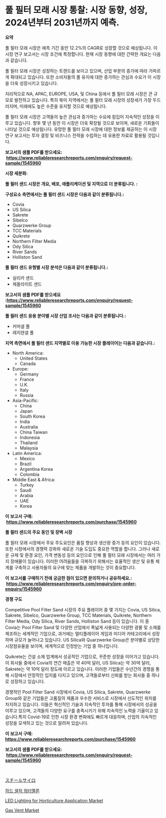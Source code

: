 <p><h1>풀 필터 모래 시장 통찰: 시장 동향, 성장, 2024년부터 2031년까지 예측.</h1></p><p><strong>요약</strong></p>
<p><p>풀 필터 모래 시장은 예측 기간 동안 12.2%의 CAGR로 성장할 것으로 예상됩니다. 이 시장 연구 보고서는 시장 조건에 특정합니다. 현재 시장 동향에 대한 간략한 개요는 다음과 같습니다.</p><p>풀 필터 모래 시장은 성장하는 트렌드를 보이고 있으며, 산업 부문의 증가에 따라 가파르게 확대되고 있습니다. 또한 소비자들의 풀 유지에 대한 증가하는 관심과 수요가 이 시장을 더욱 성장시키고 있습니다.</p><p>지리적으로 NA, APAC, EUROPE, USA, 및 China 등에서 풀 필터 모래 시장은 큰 규모로 발전하고 있습니다. 특히 북미 지역에서는 풀 필터 모래 시장의 성장세가 가장 두드러지며, 미래에도 높은 수준을 유지할 것으로 예상됩니다.</p><p>풀 필터 모래 시장은 고객들의 높은 관심과 증가하는 수요에 힘입어 지속적인 성장을 이루고 있습니다. 향후 몇 년 동안 이 시장은 더욱 확장될 것으로 보이며, 새로운 기회들이 나타날 것으로 예상됩니다. 유망한 풀 필터 모래 시장에 대한 정보를 제공하는 이 시장 연구 보고서는 투자 결정 및 비즈니스 전략을 수립하는 데 유용한 자료로 활용될 것입니다.</p></p>
<p><strong>보고서의 샘플 PDF를 받으세요: &nbsp;<a href="https://www.reliableresearchreports.com/enquiry/request-sample/1545960">https://www.reliableresearchreports.com/enquiry/request-sample/1545960</a></strong></p>
<p><strong>시장 세분화:</strong></p>
<p><strong> 풀 필터 샌드 시장은 개요, 배포, 애플리케이션 및 지역으로 더 분류됩니다. :</strong></p>
<p><strong>구성요소 측면에서는 풀 필터 샌드 시장은 다음과 같이 분류됩니다.:</strong></p>
<p><ul><li>Covia</li><li>US Silica</li><li>Sakrete</li><li>Sibelco</li><li>Quarzwerke Group</li><li>TCC Materials</li><li>Quikrete</li><li>Northern Filter Media</li><li>Ody Silica</li><li>River Sands</li><li>Holliston Sand</li></ul></p>
<p><strong> 풀 필터 샌드 유형별 시장 분석은 다음과 같이 분류됩니다.:</strong></p>
<p><ul><li>실리카 샌드</li><li>제올라이트 샌드</li></ul></p>
<p><strong>보고서의 샘플 PDF를 받으세요 :<a href="https://www.reliableresearchreports.com/enquiry/request-sample/1545960">https://www.reliableresearchreports.com/enquiry/request-sample/1545960</a></strong></p>
<p><strong> 풀 필터 샌드 응용 분야별 시장 산업 조사는 다음과 같이 분류됩니다.:</strong></p>
<p><ul><li>커머셜 풀</li><li>레지덴셜 풀</li></ul></p>
<p><strong>지역 측면에서 풀 필터 샌드 지역별로 이용 가능한 시장 플레이어는 다음과 같습니다.:</strong></p>
<p><ul>
    <li>
        North America:
        <ul>
            <li>United States</li>
            <li>Canada</li>
        </ul>
    </li>
    <li>
        Europe:
        <ul>
            <li>Germany</li>
            <li>France</li>
            <li>U.K.</li>
            <li>Italy</li>
            <li>Russia</li>
        </ul>
    </li>
    <li>
        Asia-Pacific:
        <ul>
            <li>China</li>
            <li>Japan</li>
            <li>South Korea</li>
            <li>India</li>
            <li>Australia</li>
            <li>China Taiwan</li>
            <li>Indonesia</li>
            <li>Thailand</li>
            <li>Malaysia</li>
        </ul>
    </li>
    <li>
        Latin America:
        <ul>
            <li>Mexico</li>
            <li>Brazil</li>
            <li>Argentina Korea</li>
            <li>Colombia</li>
        </ul>
    </li>
    <li>
        Middle East & Africa:
        <ul>
            <li>Turkey</li>
            <li>Saudi</li>
            <li>Arabia</li>
            <li>UAE</li>
            <li>Korea</li>
        </ul>
    </li>
    </ul></p>
<p><strong>이 보고서 구매: &nbsp;<a href="https://www.reliableresearchreports.com/purchase/1545960">https://www.reliableresearchreports.com/purchase/1545960</a></strong></p>
<p><strong>풀 필터 샌드의 주요 동인 및 장벽 시장</strong></p>
<p><p>풀 필터 모래 시장에서 주요 주도요인은 품질 향상과 생산량 증가 등의 요인이 있습니다. 또한 시장에서의 경쟁력 강화와 새로운 기술 도입도 중요한 역할을 합니다. 그러나 새로운 규제 및 환경 요인, 가격 변동성 등의 요인으로 인해 풀 필터 모래 시장에서는 여러 가지 장애물이 있습니다. 이러한 어려움들을 극복하기 위해서는 효율적인 생산 및 유통 체계를 구축하고 사용자들의 요구에 맞는 제품을 개발하는 것이 중요합니다.</p></p>
<p><strong>이 보고서를 구매하기 전에 궁금한 점이 있으면 문의하거나 공유하세요.: &nbsp;<a href="https://www.reliableresearchreports.com/enquiry/pre-order-enquiry/1545960">https://www.reliableresearchreports.com/enquiry/pre-order-enquiry/1545960</a></strong></p>
<p><strong>경쟁 구도</strong></p>
<p><p>Competitive Pool Filter Sand 시장의 주요 플레이어 중 몇 가지는 Covia, US Silica, Sakrete, Sibelco, Quarzwerke Group, TCC Materials, Quikrete, Northern Filter Media, Ody Silica, River Sands, Holliston Sand 등이 있습니다. 이 중 Covia는 Pool Filter Sand 및 다양한 산업에서 폭넓게 사용되는 다양한 광물 및 소재를 제조하는 세계적인 기업으로, 과거에는 멀티플레이어 게임과 미디어 카테고리에서 성장하며 규모가 늘어나고 있습니다. US Silica와 Quarzwerke Group은 분야별로 상당한 시장점유율을 보이며, 세계적으로 인정받는 기업 중 하나입니다.</p><p>Quikrete는 건설 소재 업계에서 성공적인 기업으로, 꾸준한 성장을 이어가고 있습니다. 이 회사들 중에서 Covia의 연간 매출은 약 40억 달러, US Silica는 약 30억 달러, Sakrete는 약 10억 달러 정도에 이르고 있습니다. 이러한 기업들은 수년간의 경쟁을 통해 시장에서 안정적인 입지를 다지고 있으며, 고객들로부터 신뢰를 받는 회사들 중 하나로 성장하고 있습니다.</p><p>경쟁적인 Pool Filter Sand 시장에서 Covia, US Silica, Sakrete, Quarzwerke Group와 같은 기업들은 고품질의 제품과 우수한 서비스로 시장에서 선도적인 위치를 차지하고 있습니다. 이들은 혁신적인 기술과 지속적인 투자를 통해 시장에서의 성공을 이루고 있으며, 고객들의 다양한 요구를 충족시키기 위해 지속적인 노력을 기울이고 있습니다.특히 Covid-19로 인한 시장 환경 변화에도 빠르게 대응하며, 산업의 지속적인 성장을 모색하고 있는 것으로 알려져 있습니다.</p></p>
<p><strong>이 보고서 구매: &nbsp; <a href="https://www.reliableresearchreports.com/purchase/1545960">https://www.reliableresearchreports.com/purchase/1545960</a></strong></p>
<p><strong>보고서의 샘플 PDF를 받으세요: &nbsp;<a href="https://www.reliableresearchreports.com/enquiry/request-sample/1545960">https://www.reliableresearchreports.com/enquiry/request-sample/1545960</a></strong><strong></strong></p>
<p>&nbsp;</p>
<p><p><a href="https://github.com/oafhukehf4709715/Market-Research-Report-List-1/blob/main/326071814138.md">スチールサイロ</a></p><p><a href="https://github.com/plelbej847484502/Market-Research-Report-List-1/blob/main/497619613211.md">하드 셀처 워터멜론</a></p><p><a href="https://github.com/WillieWoodard/Market-Research-Report-List-4/blob/main/led-lighting-for-horticulture-application-market.md">LED Lighting for Horticulture Application Market</a></p><p><a href="https://issuu.com/reportprime-2/docs/gas-vent-market-size-2030.pptx">Gas Vent Market</a></p></p>